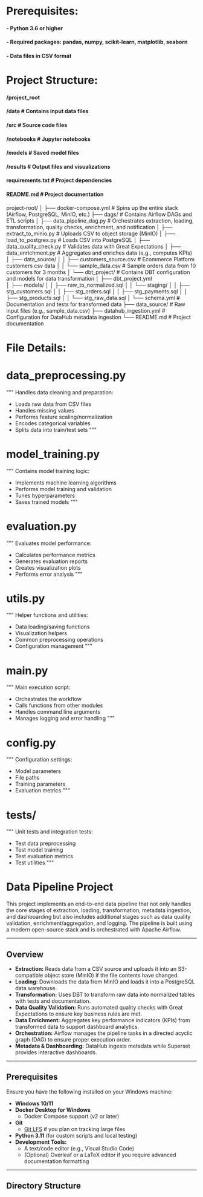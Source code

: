 
# Prerequisites:
#### - Python 3.6 or higher
#### - Required packages: pandas, numpy, scikit-learn, matplotlib, seaborn
#### - Data files in CSV format

# Project Structure:
#### /project_root
####   /data                  # Contains input data files
####   /src                   # Source code files  
####   /notebooks            # Jupyter notebooks
####   /models               # Saved model files
####   /results              # Output files and visualizations
####   requirements.txt      # Project dependencies
####   README.md             # Project documentation
project-root/
│
├── docker-compose.yml         # Spins up the entire stack (Airflow, PostgreSQL, MinIO, etc.)
├── dags/                      # Contains Airflow DAGs and ETL scripts
│   ├── data_pipeline_dag.py   # Orchestrates extraction, loading, transformation, quality checks, enrichment, and notification
│   ├── extract_to_minio.py    # Uploads CSV to object storage (MinIO)
│   ├── load_to_postgres.py    # Loads CSV into PostgreSQL
│   ├── data_quality_check.py  # Validates data with Great Expectations
│   ├── data_enrichment.py     # Aggregates and enriches data (e.g., computes KPIs)
│   ├── data_source/
│   │   ├── customers_source.csv # Ecommerce Platform customers csv data
│   │   └── sample_data.csv    # Sample orders data from 10 customers for 3 months
│   └── dbt_project/           # Contains DBT configuration and models for data transformation
│       ├── dbt_project.yml  
│       ├── models/ 
│       │   ├── raw_to_normalized.sql
│       │   └── staging/
│       │        ├── stg_customers.sql
│       │        ├── stg_orders.sql
│       │        ├── stg_payments.sql
│       │        ├── stg_products.sql
│       │        └── stg_raw_data.sql
│       └── schema.yml         # Documentation and tests for transformed data
├── data_source/               # Raw input files (e.g., sample_data.csv)
├── datahub_ingestion.yml      # Configuration for DataHub metadata ingestion
└── README.md                  # Project documentation
# File Details:

# data_preprocessing.py
"""
Handles data cleaning and preparation:
- Loads raw data from CSV files
- Handles missing values
- Performs feature scaling/normalization 
- Encodes categorical variables
- Splits data into train/test sets
"""

# model_training.py
"""
Contains model training logic:
- Implements machine learning algorithms
- Performs model training and validation
- Tunes hyperparameters
- Saves trained models
"""

# evaluation.py
"""
Evaluates model performance:
- Calculates performance metrics
- Generates evaluation reports
- Creates visualization plots
- Performs error analysis
"""

# utils.py
"""
Helper functions and utilities:
- Data loading/saving functions
- Visualization helpers
- Common preprocessing operations
- Configuration management
"""

# main.py
"""
Main execution script:
- Orchestrates the workflow
- Calls functions from other modules
- Handles command line arguments
- Manages logging and error handling
"""

# config.py
"""
Configuration settings:
- Model parameters
- File paths
- Training parameters
- Evaluation metrics
"""

# tests/
"""
Unit tests and integration tests:
- Test data preprocessing
- Test model training
- Test evaluation metrics
- Test utilities
"""
# Data Pipeline Project

This project implements an end-to-end data pipeline that not only handles the core stages of extraction, loading, transformation, metadata ingestion, and dashboarding but also includes additional stages such as data quality validation, enrichment/aggregation, and logging. The pipeline is built using a modern open-source stack and is orchestrated with Apache Airflow.

---

## Overview

- **Extraction:** Reads data from a CSV source and uploads it into an S3-compatible object store (MinIO) if the file contents have changed.
- **Loading:** Downloads the data from MinIO and loads it into a PostgreSQL data warehouse.
- **Transformation:** Uses DBT to transform raw data into normalized tables with tests and documentation.
- **Data Quality Validation:** Runs automated quality checks with Great Expectations to ensure key business rules are met.
- **Data Enrichment:** Aggregates key performance indicators (KPIs) from transformed data to support dashboard analytics.
- **Orchestration:** Airflow manages the pipeline tasks in a directed acyclic graph (DAG) to ensure proper execution order.
- **Metadata & Dashboarding:** DataHub ingests metadata while Superset provides interactive dashboards.

---

## Prerequisites

Ensure you have the following installed on your Windows machine:

- **Windows 10/11**  
- **Docker Desktop for Windows**  
  - Docker Compose support (v2 or later)
- **Git**  
  - [Git LFS](https://git-lfs.github.com/) if you plan on tracking large files  
- **Python 3.11** (for custom scripts and local testing)  
- **Development Tools:**  
  - A text/code editor (e.g., Visual Studio Code)  
  - (Optional) Overleaf or a LaTeX editor if you require advanced documentation formatting

---

## Directory Structure
